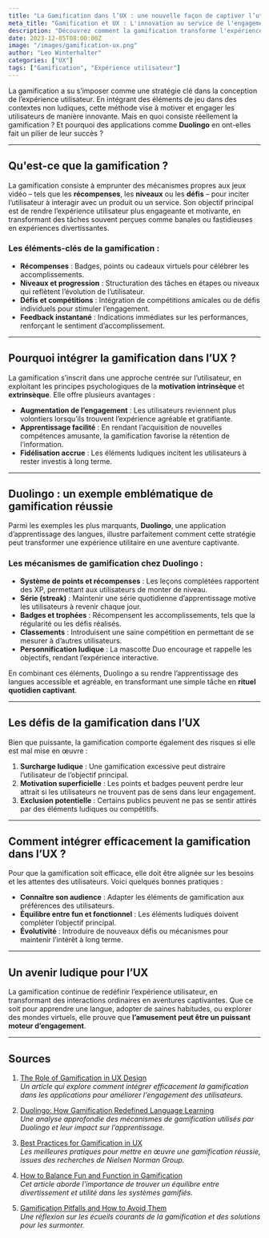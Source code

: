```yaml
---
title: "La Gamification dans l’UX : une nouvelle façon de captiver l’utilisateur"
meta_title: "Gamification et UX : L'innovation au service de l'engagement utilisateur"
description: "Découvrez comment la gamification transforme l'expérience utilisateur en intégrant des éléments de jeu dans des contextes non ludiques."
date: 2023-12-05T08:00:00Z
image: "/images/gamification-ux.png"
author: "Leo Winterhalter"
categories: ["UX"]
tags: ["Gamification", "Expérience utilisateur"]
---
```



La gamification a su s’imposer comme une stratégie clé dans la conception de l’expérience utilisateur. En intégrant des éléments de jeu dans des contextes non ludiques, cette méthode vise à motiver et engager les utilisateurs de manière innovante. Mais en quoi consiste réellement la gamification ? Et pourquoi des applications comme **Duolingo** en ont-elles fait un pilier de leur succès ? 

---

## Qu'est-ce que la gamification ?

La gamification consiste à emprunter des mécanismes propres aux jeux vidéo – tels que les **récompenses**, les **niveaux** ou les **défis** – pour inciter l’utilisateur à interagir avec un produit ou un service. Son objectif principal est de rendre l’expérience utilisateur plus engageante et motivante, en transformant des tâches souvent perçues comme banales ou fastidieuses en expériences divertissantes.

### Les éléments-clés de la gamification :

- **Récompenses** : Badges, points ou cadeaux virtuels pour célébrer les accomplissements.
- **Niveaux et progression** : Structuration des tâches en étapes ou niveaux qui reflètent l’évolution de l’utilisateur.
- **Défis et compétitions** : Intégration de compétitions amicales ou de défis individuels pour stimuler l’engagement.
- **Feedback instantané** : Indications immédiates sur les performances, renforçant le sentiment d’accomplissement.

---

## Pourquoi intégrer la gamification dans l’UX ?

La gamification s’inscrit dans une approche centrée sur l’utilisateur, en exploitant les principes psychologiques de la **motivation intrinsèque** et **extrinsèque**. Elle offre plusieurs avantages :

- **Augmentation de l’engagement** : Les utilisateurs reviennent plus volontiers lorsqu’ils trouvent l’expérience agréable et gratifiante.
- **Apprentissage facilité** : En rendant l’acquisition de nouvelles compétences amusante, la gamification favorise la rétention de l’information.
- **Fidélisation accrue** : Les éléments ludiques incitent les utilisateurs à rester investis à long terme.

---

## Duolingo : un exemple emblématique de gamification réussie

Parmi les exemples les plus marquants, **Duolingo**, une application d’apprentissage des langues, illustre parfaitement comment cette stratégie peut transformer une expérience utilitaire en une aventure captivante.

### Les mécanismes de gamification chez Duolingo :

- **Système de points et récompenses** : Les leçons complétées rapportent des XP, permettant aux utilisateurs de monter de niveau.
- **Série (streak)** : Maintenir une série quotidienne d’apprentissage motive les utilisateurs à revenir chaque jour.
- **Badges et trophées** : Récompensent les accomplissements, tels que la régularité ou les défis réalisés.
- **Classements** : Introduisent une saine compétition en permettant de se mesurer à d’autres utilisateurs.
- **Personnification ludique** : La mascotte Duo encourage et rappelle les objectifs, rendant l’expérience interactive.

En combinant ces éléments, Duolingo a su rendre l’apprentissage des langues accessible et agréable, en transformant une simple tâche en **rituel quotidien captivant**.

---

## Les défis de la gamification dans l’UX

Bien que puissante, la gamification comporte également des risques si elle est mal mise en œuvre :

1. **Surcharge ludique** : Une gamification excessive peut distraire l’utilisateur de l’objectif principal.
2. **Motivation superficielle** : Les points et badges peuvent perdre leur attrait si les utilisateurs ne trouvent pas de sens dans leur engagement.
3. **Exclusion potentielle** : Certains publics peuvent ne pas se sentir attirés par des éléments ludiques ou compétitifs.

---

## Comment intégrer efficacement la gamification dans l’UX ?

Pour que la gamification soit efficace, elle doit être alignée sur les besoins et les attentes des utilisateurs. Voici quelques bonnes pratiques :

- **Connaître son audience** : Adapter les éléments de gamification aux préférences des utilisateurs.
- **Équilibre entre fun et fonctionnel** : Les éléments ludiques doivent compléter l’objectif principal.
- **Évolutivité** : Introduire de nouveaux défis ou mécanismes pour maintenir l’intérêt à long terme.

---

## Un avenir ludique pour l’UX

La gamification continue de redéfinir l’expérience utilisateur, en transformant des interactions ordinaires en aventures captivantes. Que ce soit pour apprendre une langue, adopter de saines habitudes, ou explorer des mondes virtuels, elle prouve que **l’amusement peut être un puissant moteur d’engagement**.

---

## Sources

1. [The Role of Gamification in UX Design](https://uxdesign.cc/the-role-of-gamification-in-ux-design-239b8657c2b9)  
   *Un article qui explore comment intégrer efficacement la gamification dans les applications pour améliorer l'engagement des utilisateurs.*

2. [Duolingo: How Gamification Redefined Language Learning](https://blog.duolingo.com/gamification-duolingo/)  
   *Une analyse approfondie des mécanismes de gamification utilisés par Duolingo et leur impact sur l’apprentissage.*

3. [Best Practices for Gamification in UX](https://www.nngroup.com/articles/gamification/)  
   *Les meilleures pratiques pour mettre en œuvre une gamification réussie, issues des recherches de Nielsen Norman Group.*

4. [How to Balance Fun and Function in Gamification](https://www.interaction-design.org/literature/article/how-to-balance-fun-and-function-in-gamification)  
   *Cet article aborde l'importance de trouver un équilibre entre divertissement et utilité dans les systèmes gamifiés.*

5. [Gamification Pitfalls and How to Avoid Them](https://medium.com/@uxplanet/gamification-pitfalls-and-how-to-avoid-them-ec45265c1a48)  
   *Une réflexion sur les écueils courants de la gamification et des solutions pour les surmonter.*
